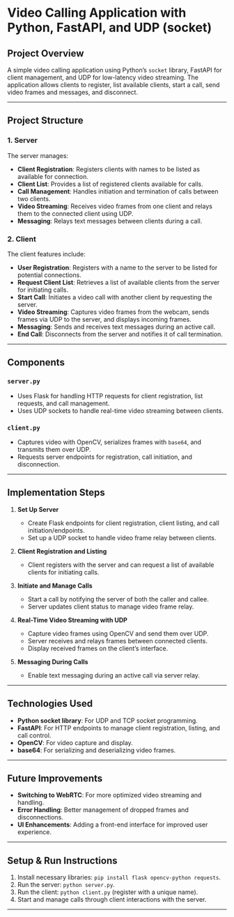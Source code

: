# Video Calling Application with Python, FastAPI, and UDP (socket)

## Project Overview
A simple video calling application using Python’s `socket` library, FastAPI for client management, and UDP for low-latency video streaming. The application allows clients to register, list available clients, start a call, send video frames and messages, and disconnect.

---

## Project Structure

### 1. Server
The server manages:
- **Client Registration**: Registers clients with names to be listed as available for connection.
- **Client List**: Provides a list of registered clients available for calls.
- **Call Management**: Handles initiation and termination of calls between two clients.
- **Video Streaming**: Receives video frames from one client and relays them to the connected client using UDP.
- **Messaging**: Relays text messages between clients during a call.

### 2. Client
The client features include:
- **User Registration**: Registers with a name to the server to be listed for potential connections.
- **Request Client List**: Retrieves a list of available clients from the server for initiating calls.
- **Start Call**: Initiates a video call with another client by requesting the server.
- **Video Streaming**: Captures video frames from the webcam, sends frames via UDP to the server, and displays incoming frames.
- **Messaging**: Sends and receives text messages during an active call.
- **End Call**: Disconnects from the server and notifies it of call termination.

---

## Components

### `server.py`
- Uses Flask for handling HTTP requests for client registration, list requests, and call management.
- Uses UDP sockets to handle real-time video streaming between clients.

### `client.py`
- Captures video with OpenCV, serializes frames with `base64`, and transmits them over UDP.
- Requests server endpoints for registration, call initiation, and disconnection.

---

## Implementation Steps

1. **Set Up Server**
   - Create Flask endpoints for client registration, client listing, and call initiation/endpoints.
   - Set up a UDP socket to handle video frame relay between clients.

2. **Client Registration and Listing**
   - Client registers with the server and can request a list of available clients for initiating calls.

3. **Initiate and Manage Calls**
   - Start a call by notifying the server of both the caller and callee.
   - Server updates client status to manage video frame relay.

4. **Real-Time Video Streaming with UDP**
   - Capture video frames using OpenCV and send them over UDP.
   - Server receives and relays frames between connected clients.
   - Display received frames on the client’s interface.

5. **Messaging During Calls**
   - Enable text messaging during an active call via server relay.

---

## Technologies Used

- **Python socket library**: For UDP and TCP socket programming.
- **FastAPI**: For HTTP endpoints to manage client registration, listing, and call control.
- **OpenCV**: For video capture and display.
- **base64**: For serializing and deserializing video frames.

---

## Future Improvements

- **Switching to WebRTC**: For more optimized video streaming and handling.
- **Error Handling**: Better management of dropped frames and disconnections.
- **UI Enhancements**: Adding a front-end interface for improved user experience.

---

## Setup & Run Instructions

1. Install necessary libraries: `pip install flask opencv-python requests`.
2. Run the server: `python server.py`.
3. Run the client: `python client.py` (register with a unique name).
4. Start and manage calls through client interactions with the server.

---
